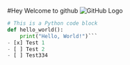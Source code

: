 #Hey Welcome to github
![GitHub Logo](https://github.githubassets.com/images/modules/logos_page/Octocat.png)
```python
# This is a Python code block
def hello_world():
    print("Hello, World!")```
- [x] Test 1
- [ ] Test 2
- [ ] Test334


  
